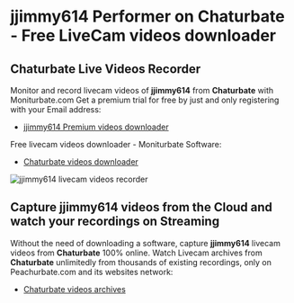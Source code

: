 # jjimmy614 Performer on Chaturbate - Free LiveCam videos downloader

## Chaturbate Live Videos Recorder

Monitor and record livecam videos of **jjimmy614** from **Chaturbate** with Moniturbate.com
Get a premium trial for free by just and only registering with your Email address:
* [jjimmy614 Premium videos downloader](https://moniturbate.com/request-demo-licence-key.html)

Free livecam videos downloader - Moniturbate Software:
* [Chaturbate videos downloader](https://moniturbate.com/moniturbate-download-software.html)

![jjimmy614 livecam videos recorder](https://peachurnet.com/templates/moniturbate-software.png)


## Capture jjimmy614 videos from the Cloud and watch your recordings on Streaming

Without the need of downloading a software, capture **jjimmy614** livecam videos from **Chaturbate** 100% online.
Watch Livecam archives from **Chaturbate** unlimitedly from thousands of existing recordings, only on Peachurbate.com and its websites network:
* [Chaturbate videos archives](https://peachurnet.com/)
